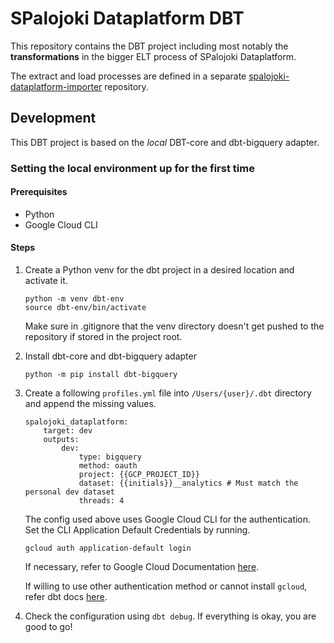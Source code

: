 # SPalojoki Dataplatform DBT

This repository contains the DBT project including most notably the **transformations** in the bigger ELT process of SPalojoki Dataplatform.

The extract and load processes are defined in a separate [spalojoki-dataplatform-importer](https://github.com/SPalojoki/spalojoki-dataplatform-importer) repository.

## Development

This DBT project is based on the *local* DBT-core and dbt-bigquery adapter.

### Setting the local environment up for the first time

#### Prerequisites

- Python
- Google Cloud CLI

#### Steps

1. Create a Python venv for the dbt project in a desired location and activate it.

    ```
    python -m venv dbt-env
    source dbt-env/bin/activate
    ```

    Make sure in .gitignore that the venv directory doesn't get pushed to the repository if stored in the project root.

2. Install dbt-core and dbt-bigquery adapter

    ```
    python -m pip install dbt-bigquery
    ```

3. Create a following `profiles.yml` file into `/Users/{user}/.dbt` directory and append the missing values.

    ```
    spalojoki_dataplatform:
        target: dev
        outputs:
            dev:
                type: bigquery
                method: oauth
                project: {{GCP_PROJECT_ID}}
                dataset: {{initials}}__analytics # Must match the personal dev dataset
                threads: 4 
    ```

    The config used above uses Google Cloud CLI for the authentication. Set the CLI Application Default Credentials by running.
    ```
    gcloud auth application-default login
    ```

    If necessary, refer to Google Cloud Documentation [here](https://cloud.google.com/docs/authentication/provide-credentials-adc#how-to).
    
    If willing to use other authentication method or cannot install `gcloud`, refer dbt docs [here](https://docs.getdbt.com/docs/core/connect-data-platform/bigquery-setup).


4. Check the configuration using `dbt debug`. If everything is okay, you are good to go!